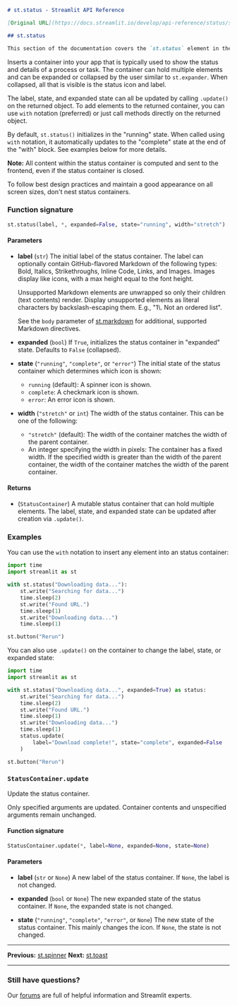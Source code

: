 ```markdown
# st.status - Streamlit API Reference

[Original URL](https://docs.streamlit.io/develop/api-reference/status/st.status)

## st.status

This section of the documentation covers the `st.status` element in the Streamlit API.
```

Inserts a container into your app that is typically used to show the status and details of a process or task. The container can hold multiple elements and can be expanded or collapsed by the user similar to `st.expander`. When collapsed, all that is visible is the status icon and label.

The label, state, and expanded state can all be updated by calling `.update()` on the returned object. To add elements to the returned container, you can use `with` notation (preferred) or just call methods directly on the returned object.

By default, `st.status()` initializes in the "running" state. When called using `with` notation, it automatically updates to the "complete" state at the end of the "with" block. See examples below for more details.

**Note:**
All content within the status container is computed and sent to the frontend, even if the status container is closed.

To follow best design practices and maintain a good appearance on all screen sizes, don't nest status containers.

### Function signature

```python
st.status(label, *, expanded=False, state="running", width="stretch")
```

#### Parameters

*   **label** (`str`)
    The initial label of the status container. The label can optionally contain GitHub-flavored Markdown of the following types: Bold, Italics, Strikethroughs, Inline Code, Links, and Images. Images display like icons, with a max height equal to the font height.

    Unsupported Markdown elements are unwrapped so only their children (text contents) render. Display unsupported elements as literal characters by backslash-escaping them. E.g., "1\\. Not an ordered list".

    See the `body` parameter of [st.markdown](https://docs.streamlit.io/develop/api-reference/text/st.markdown) for additional, supported Markdown directives.

*   **expanded** (`bool`)
    If `True`, initializes the status container in "expanded" state. Defaults to `False` (collapsed).

*   **state** (`"running"`, `"complete"`, or `"error"`)
    The initial state of the status container which determines which icon is shown:
    *   `running` (default): A spinner icon is shown.
    *   `complete`: A checkmark icon is shown.
    *   `error`: An error icon is shown.

*   **width** (`"stretch"` or `int`)
    The width of the status container. This can be one of the following:
    *   `"stretch"` (default): The width of the container matches the width of the parent container.
    *   An integer specifying the width in pixels: The container has a fixed width. If the specified width is greater than the width of the parent container, the width of the container matches the width of the parent container.

#### Returns

*   (`StatusContainer`)
    A mutable status container that can hold multiple elements. The label, state, and expanded state can be updated after creation via `.update()`.

### Examples

You can use the `with` notation to insert any element into an status container:

```python
import time
import streamlit as st

with st.status("Downloading data..."):
    st.write("Searching for data...")
    time.sleep(2)
    st.write("Found URL.")
    time.sleep(1)
    st.write("Downloading data...")
    time.sleep(1)

st.button("Rerun")
```

You can also use `.update()` on the container to change the label, state, or expanded state:

```python
import time
import streamlit as st

with st.status("Downloading data...", expanded=True) as status:
    st.write("Searching for data...")
    time.sleep(2)
    st.write("Found URL.")
    time.sleep(1)
    st.write("Downloading data...")
    time.sleep(1)
    status.update(
        label="Download complete!", state="complete", expanded=False
    )

st.button("Rerun")
```

### `StatusContainer.update`

Update the status container.

Only specified arguments are updated. Container contents and unspecified arguments remain unchanged.

#### Function signature

```python
StatusContainer.update(*, label=None, expanded=None, state=None)
```

#### Parameters

*   **label** (`str` or `None`)
    A new label of the status container. If `None`, the label is not changed.

*   **expanded** (`bool` or `None`)
    The new expanded state of the status container. If `None`, the expanded state is not changed.

*   **state** (`"running"`, `"complete"`, `"error"`, or `None`)
    The new state of the status container. This mainly changes the icon. If `None`, the state is not changed.

---

**Previous:** [st.spinner](/develop/api-reference/status/st.spinner)
**Next:** [st.toast](/develop/api-reference/status/st.toast)

---

### Still have questions?

Our [forums](https://discuss.streamlit.io) are full of helpful information and Streamlit experts.